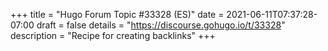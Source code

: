 +++
title = "Hugo Forum Topic #33328 (ES)"
date = 2021-06-11T07:37:28-07:00
draft = false
details = "https://discourse.gohugo.io/t/33328"
description = "Recipe for creating backlinks"
+++
